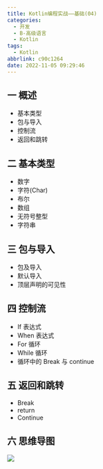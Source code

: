 ```yaml
---
title: Kotlin编程实战——基础(04)
categories:
  - 开发
  - B-高级语言
  - Kotlin
tags:
  - Kotlin
abbrlink: c90c1264
date: 2022-11-05 09:29:46
---
```

## 一 概述

* 基本类型
* 包与导入
* 控制流
* 返回和跳转

<!--more-->

## 二 基本类型

* 数字
* 字符(Char)
* 布尔
* 数组
* 无符号整型
* 字符串

## 三 包与导入

* 包及导入
* 默认导入
* 顶层声明的可见性

## 四 控制流

* If 表达式
* When 表达式
* For 循环
* While 循环
* 循环中的 Break 与 continue

## 五 返回和跳转

* Break 
* return
*  Continue 

## 六 思维导图

![][1]

[1]:https://jsd.onmicrosoft.cn/gh/PGzxc/CDN/blog-kotlin/kotlin-learn-struct-4.png